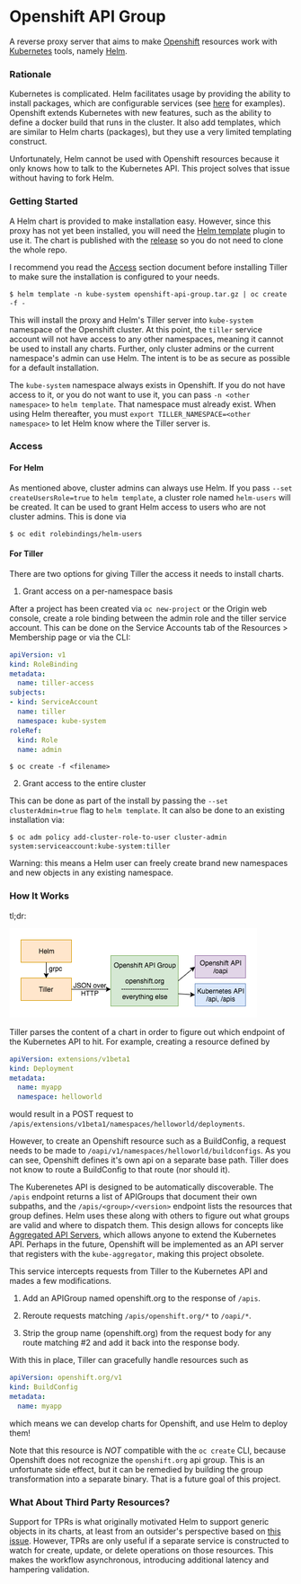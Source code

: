 # Openshift API Group

A reverse proxy server that aims to make [Openshift](https://www.openshift.org/) resources work with [Kubernetes](https://kubernetes.io/) tools, namely [Helm](https://helm.sh/).

### Rationale

Kubernetes is complicated.  Helm facilitates usage by providing the ability to install packages, which are configurable services (see [here](https://kubeapps.com/) for examples).  Openshift extends Kubernetes with new features, such as the ability to define a docker build that runs in the cluster.  It also add templates, which are similar to Helm charts (packages), but they use a very limited templating construct.

Unfortunately, Helm cannot be used with Openshift resources because it only knows how to talk to the Kubernetes API.  This project solves that issue without having to fork Helm.


### Getting Started

A Helm chart is provided to make installation easy.  However, since this proxy has not yet been installed, you will need the [Helm template](https://github.com/technosophos/helm-template) plugin to use it.  The chart is published with the [release](https://github.com/megalord/openshift-api-group/releases/latest) so you do not need to clone the whole repo.

I recommend you read the [Access](#access) section document before installing Tiller to make sure the installation is configured to your needs.
```
$ helm template -n kube-system openshift-api-group.tar.gz | oc create -f -
```

This will install the proxy and Helm's Tiller server into `kube-system` namespace of the Openshift cluster.  At this point, the `tiller` service account will not have access to any other namespaces, meaning it cannot be used to install any charts.  Further, only cluster admins or the current namespace's admin can use Helm.  The intent is to be as secure as possible for a default installation.

The `kube-system` namespace always exists in Openshift.  If you do not have access to it, or you do not want to use it, you can pass `-n <other namespace>` to `helm template`.  That namespace must already exist.  When using Helm thereafter, you must `export TILLER_NAMESPACE=<other namespace>` to let Helm know where the Tiller server is.


### Access

#### For Helm

As mentioned above, cluster admins can always use Helm.  If you pass `--set createUsersRole=true` to `helm template`, a cluster role named `helm-users` will be created.  It can be used to grant Helm access to users who are not cluster admins.  This is done via
```
$ oc edit rolebindings/helm-users
```


#### For Tiller

There are two options for giving Tiller the access it needs to install charts.

1) Grant access on a per-namespace basis

After a project has been created via `oc new-project` or the Origin web console, create a role binding between the admin role and the tiller service account.  This can be done on the Service Accounts tab of the Resources > Membership page or via the CLI:
```yaml
apiVersion: v1
kind: RoleBinding
metadata:
  name: tiller-access
subjects:
- kind: ServiceAccount
  name: tiller
  namespace: kube-system
roleRef:
  kind: Role
  name: admin
```
```
$ oc create -f <filename>
```

2) Grant access to the entire cluster

This can be done as part of the install by passing the `--set clusterAdmin=true` flag to `helm template`.  It can also be done to an existing installation via:
```
$ oc adm policy add-cluster-role-to-user cluster-admin system:serviceaccount:kube-system:tiller
```

Warning: this means a Helm user can freely create brand new namespaces and new objects in any existing namespace.


### How It Works

tl;dr:

![architecture](architecture.png)

Tiller parses the content of a chart in order to figure out which endpoint of the Kubernetes API to hit.  For example, creating a resource defined by
```yaml
apiVersion: extensions/v1beta1
kind: Deployment
metadata:
  name: myapp
  namespace: helloworld
```
would result in a POST request to `/apis/extensions/v1beta1/namespaces/helloworld/deployments`.

However, to create an Openshift resource such as a BuildConfig, a request needs to be made to `/oapi/v1/namespaces/helloworld/buildconfigs`.  As you can see, Openshift defines it's own api on a separate base path.  Tiller does not know to route a BuildConfig to that route (nor should it).

The Kuberenetes API is designed to be automatically discoverable.  The `/apis` endpoint returns a list of APIGroups that document their own subpaths, and the `/apis/<group>/<version>` endpoint lists the resources that group defines.  Helm uses these along with others to figure out what groups are valid and where to dispatch them.  This design allows for concepts like [Aggregated API Servers](https://github.com/kubernetes/community/blob/master/contributors/design-proposals/aggregated-api-servers.md), which allows anyone to extend the Kubernetes API.  Perhaps in the future, Openshift will be implemented as an API server that registers with the `kube-aggregator`, making this project obsolete.

This service intercepts requests from Tiller to the Kubernetes API and mades a few modifications.

1) Add an APIGroup named openshift.org to the response of `/apis`.

2) Reroute requests matching `/apis/openshift.org/*` to `/oapi/*`.

3) Strip the group name (openshift.org) from the request body for any route matching #2 and add it back into the response body.

With this in place, Tiller can gracefully handle resources such as
```yaml
apiVersion: openshift.org/v1
kind: BuildConfig
metadata:
  name: myapp
```
which means we can develop charts for Openshift, and use Helm to deploy them!

Note that this resource is *NOT* compatible with the `oc create` CLI, because Openshift does not recognize the `openshift.org` api group.  This is an unfortunate side effect, but it can be remedied by building the group transformation into a separate binary.  That is a future goal of this project.


### What About Third Party Resources?

Support for TPRs is what originally motivated Helm to support generic objects in its charts, at least from an outsider's perspective based on [this issue](https://github.com/kubernetes/helm/issues/1468).  However, TPRs are only useful if a separate service is constructed to watch for create, update, or delete operations on those resources.  This makes the workflow asynchronous, introducing additional latency and hampering validation.
